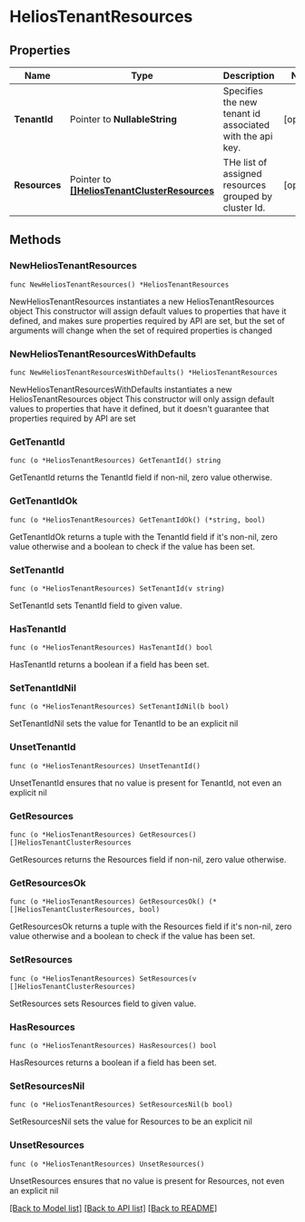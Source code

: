 # HeliosTenantResources

## Properties

Name | Type | Description | Notes
------------ | ------------- | ------------- | -------------
**TenantId** | Pointer to **NullableString** | Specifies the new tenant id associated with the api key. | [optional] 
**Resources** | Pointer to [**[]HeliosTenantClusterResources**](HeliosTenantClusterResources.md) | THe list of assigned resources grouped by cluster Id. | [optional] 

## Methods

### NewHeliosTenantResources

`func NewHeliosTenantResources() *HeliosTenantResources`

NewHeliosTenantResources instantiates a new HeliosTenantResources object
This constructor will assign default values to properties that have it defined,
and makes sure properties required by API are set, but the set of arguments
will change when the set of required properties is changed

### NewHeliosTenantResourcesWithDefaults

`func NewHeliosTenantResourcesWithDefaults() *HeliosTenantResources`

NewHeliosTenantResourcesWithDefaults instantiates a new HeliosTenantResources object
This constructor will only assign default values to properties that have it defined,
but it doesn't guarantee that properties required by API are set

### GetTenantId

`func (o *HeliosTenantResources) GetTenantId() string`

GetTenantId returns the TenantId field if non-nil, zero value otherwise.

### GetTenantIdOk

`func (o *HeliosTenantResources) GetTenantIdOk() (*string, bool)`

GetTenantIdOk returns a tuple with the TenantId field if it's non-nil, zero value otherwise
and a boolean to check if the value has been set.

### SetTenantId

`func (o *HeliosTenantResources) SetTenantId(v string)`

SetTenantId sets TenantId field to given value.

### HasTenantId

`func (o *HeliosTenantResources) HasTenantId() bool`

HasTenantId returns a boolean if a field has been set.

### SetTenantIdNil

`func (o *HeliosTenantResources) SetTenantIdNil(b bool)`

 SetTenantIdNil sets the value for TenantId to be an explicit nil

### UnsetTenantId
`func (o *HeliosTenantResources) UnsetTenantId()`

UnsetTenantId ensures that no value is present for TenantId, not even an explicit nil
### GetResources

`func (o *HeliosTenantResources) GetResources() []HeliosTenantClusterResources`

GetResources returns the Resources field if non-nil, zero value otherwise.

### GetResourcesOk

`func (o *HeliosTenantResources) GetResourcesOk() (*[]HeliosTenantClusterResources, bool)`

GetResourcesOk returns a tuple with the Resources field if it's non-nil, zero value otherwise
and a boolean to check if the value has been set.

### SetResources

`func (o *HeliosTenantResources) SetResources(v []HeliosTenantClusterResources)`

SetResources sets Resources field to given value.

### HasResources

`func (o *HeliosTenantResources) HasResources() bool`

HasResources returns a boolean if a field has been set.

### SetResourcesNil

`func (o *HeliosTenantResources) SetResourcesNil(b bool)`

 SetResourcesNil sets the value for Resources to be an explicit nil

### UnsetResources
`func (o *HeliosTenantResources) UnsetResources()`

UnsetResources ensures that no value is present for Resources, not even an explicit nil

[[Back to Model list]](../README.md#documentation-for-models) [[Back to API list]](../README.md#documentation-for-api-endpoints) [[Back to README]](../README.md)


